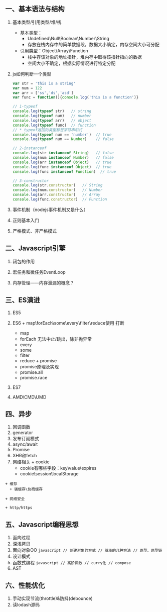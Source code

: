 ## 一、基本语法与结构


  1. 基本类型/引用类型/堆/栈
      - 基本类型：
        - Undefined\Null\Boolean\Number\String 
        - 存放在栈内存中的简单数据段，数据大小确定，内存空间大小可分配
      - 引用类型：Object\Array\Function 
        - 栈中存该对象的地址指针，堆内存中取得该指针指向的数据
        - 空间大小不确定，根据实际情况进行特定分配
  1. js如何判断一个类型
      ``` javascript
      var str = 'this is a string'
      var num = 122
      var arr = ['ss','ds','asd']
      var func = function(){console.log('this is a function')}

      // 1-typeof
      console.log(typeof str)   // string
      console.log(typeof num)   // number
      console.log(typeof arr)   // object
      console.log(typeof func)  // function
      // * typeof返回的类型都是字符串形式
      console.log(typeof num == 'number')  // true
      console.log(typeof num == Number)    // false

      // 2-instanceof
      console.log(str instanceof String)   // false
      console.log(num instanceof Number)   // false
      console.log(arr instanceof Object)   // true
      console.log(func instanceof Object)  // true
      console.log(func instanceof Function)  // true

      // 3-constructor
      console.log(str.constructor)   // String
      console.log(num.constructor)   // Number
      console.log(arr.constructor)   // Array
      console.log(func.constructor)  // Function

      ```

  1. 事件机制（nodejs事件机制又是什么）

  1. 正则基本入门

  1. 严格模式、非严格模式



## 二、Javascript引擎

  1. 闭包的作用

  1. 宏任务和微任务EventLoop

  1. 内存管理——内存泄漏的概念？



## 三、ES演进

  1. ES5

  1. ES6
    + map\forEach\some\every\filter\reduce使用 打断
      + map
      + forEach 无法中止/跳出，除非抛异常
      + every
      + some
      + filter
      + reduce
    + promise
      + promise原理及实现
      + promise.all
      + promise.race

  1. ES7

  1. AMD\CMD\UMD


## 四、异步

  1. 回调函数
  1. generator
  1. 发布订阅模式
  1. async/await
  1. Promise
  1. XHR和fetch
  1. 网络相关
    + cookie 
      + cookie有哪些字段：key\value\expires
      + cookie\session\localStorage

    + 缓存
      + 强缓存\协商缓存

    + 网络安全

    + http/https

## 五、Javascript编程思想
  1. 面向过程
  1. 深浅拷贝
  1. 面向对象OO
    ``` javascript
    // 创建对象的方式
    // 继承的几种方法
    // 原型、原型链
    ```
  1. 设计模式
  1. 函数式编程
    ``` javascript
    // 高阶函数
    // curry化
    // compose
    ```
  1. AST


## 六、性能优化
  1. 手动实现节流(throttle)&防抖(debounce)
  1. 读lodash源码

